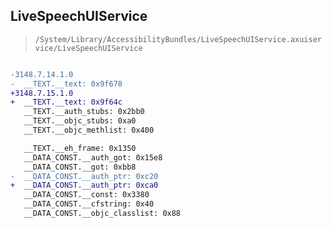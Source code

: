 ## LiveSpeechUIService

> `/System/Library/AccessibilityBundles/LiveSpeechUIService.axuiservice/LiveSpeechUIService`

```diff

-3148.7.14.1.0
-  __TEXT.__text: 0x9f678
+3148.7.15.1.0
+  __TEXT.__text: 0x9f64c
   __TEXT.__auth_stubs: 0x2bb0
   __TEXT.__objc_stubs: 0xa0
   __TEXT.__objc_methlist: 0x400

   __TEXT.__eh_frame: 0x1350
   __DATA_CONST.__auth_got: 0x15e8
   __DATA_CONST.__got: 0xbb8
-  __DATA_CONST.__auth_ptr: 0xc20
+  __DATA_CONST.__auth_ptr: 0xca0
   __DATA_CONST.__const: 0x3380
   __DATA_CONST.__cfstring: 0x40
   __DATA_CONST.__objc_classlist: 0x88

```
